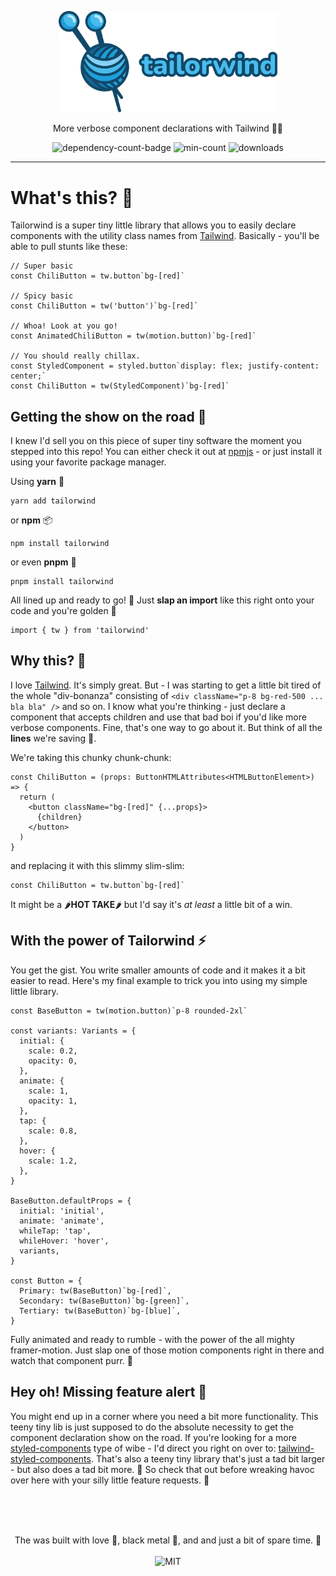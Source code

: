 <p align="center">
  <img alt='tailor-wind' src='.github/assets/logo.png' width='350'/>
  <p align="center">More verbose component declarations with Tailwind 🧶💙</p>
  <p align="center">
    <img alt='dependency-count-badge' src='https://img.shields.io/badge/dependencies-0-blue?style=flat-square' />
    <img alt='min-count' src='https://img.shields.io/bundlephobia/min/tailorwind?style=flat-square' />
    <img alt='downloads' src='https://img.shields.io/npm/dw/tailorwind?style=flat-square' />
  </p>
</div>

<hr>

# What's this? 🧶
Tailorwind is a super tiny little library that allows you to easily declare components with the utility class names from [Tailwind](https://tailwindcss.com/). Basically - you'll be able to pull stunts like these:

```
// Super basic
const ChiliButton = tw.button`bg-[red]`

// Spicy basic
const ChiliButton = tw('button')`bg-[red]`

// Whoa! Look at you go! 
const AnimatedChiliButton = tw(motion.button)`bg-[red]`

// You should really chillax.
const StyledComponent = styled.button`display: flex; justify-content: center;`
const ChiliButton = tw(StyledComponent)`bg-[red]`
```

## Getting the show on the road 🍻
I knew I'd sell you on this piece of super tiny software the moment you stepped into this repo! You can either check it out at [npmjs](https://www.npmjs.com/package/tailorwind) - or just install it using your favorite package manager.

Using **yarn** 🧶

```
yarn add tailorwind
```

or **npm** 📦
```
npm install tailorwind
```

or even **pnpm** 🍻
```
pnpm install tailorwind
```

All lined up and ready to go! 🥊 Just **slap an import** like this right onto your code and you're golden 👑
```
import { tw } from 'tailorwind'
```

## Why this? 🤔
I love [Tailwind](https://tailwindcss.com/). It's simply great. But - I was starting to get a little bit tired of the whole "div-bonanza" consisting of `<div className="p-8 bg-red-500 ... bla bla" />` and so on. I know what you're thinking - just declare a component that accepts children and use that bad boi if you'd like more verbose components. Fine, that's one way to go about it. But think of all the **lines** we're saving 💙.

We're taking this chunky chunk-chunk:
```
const ChiliButton = (props: ButtonHTMLAttributes<HTMLButtonElement>) => {
  return (
    <button className="bg-[red]" {...props}>
      {children}
    </button>
  )
}
```
and replacing it with this slimmy slim-slim:
```
const ChiliButton = tw.button`bg-[red]`
```

It might be a 🌶️**HOT TAKE**🌶️ but I'd say it's *at least* a little bit of a win.

## With the power of Tailorwind ⚡
You get the gist. You write smaller amounts of code and it makes it a bit easier to read. Here's my final example to trick you into using my simple little library.

```
const BaseButton = tw(motion.button)`p-8 rounded-2xl`

const variants: Variants = {
  initial: {
    scale: 0.2,
    opacity: 0,
  },
  animate: {
    scale: 1,
    opacity: 1,
  },
  tap: {
    scale: 0.8,
  },
  hover: {
    scale: 1.2,
  },
}

BaseButton.defaultProps = {
  initial: 'initial',
  animate: 'animate',
  whileTap: 'tap',
  whileHover: 'hover',
  variants,
}

const Button = {
  Primary: tw(BaseButton)`bg-[red]`,
  Secondary: tw(BaseButton)`bg-[green]`,
  Tertiary: tw(BaseButton)`bg-[blue]`,
}
```

Fully animated and ready to rumble - with the power of the all mighty framer-motion. Just slap one of those motion components right in there and watch that component purr. 🧶

## Hey oh! Missing feature alert 🚨
You might end up in a corner where you need a bit more functionality. This teeny tiny lib is just supposed to do the absolute necessity to get the component declaration show on the road. If you're looking for a more [styled-components](https://styled-components.com/) type of wibe - I'd direct you right on over to: [tailwind-styled-components](https://github.com/MathiasGilson/tailwind-styled-component). That's also a teeny tiny library that's just a tad bit larger - but also does a tad bit more. 🍻 So check that out before wreaking havoc over here with your silly little feature requests. 💙

</br></br>

<p align="center"><br>
  The was built with love 🥰, black metal 🎸, and and just a bit of spare time. 💙</br></br>
  <img alt='MIT' src='https://img.shields.io/github/license/ntwigs/tailorwind?style=flat-square' />
</p>